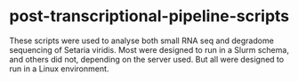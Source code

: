 # post-transcriptional-pipeline-scripts
These scripts were used to analyse both small RNA seq and degradome sequencing of Setaria viridis. 
Most were designed to run in a Slurm schema, and others did not, depending on the server used. 
But all were designed to run in a Linux environment. 
